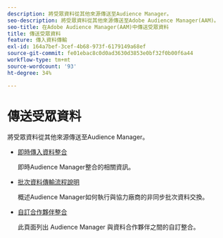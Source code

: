 ```yaml
---
description: 將受眾資料從其他來源傳送至Audience Manager。
seo-description: 將受眾資料從其他來源傳送至Adobe Audience Manager(AAM)。
seo-title: 在Adobe Audience Manager(AAM)中傳送受眾資料
title: 傳送受眾資料
feature: 傳入資料傳輸
exl-id: 164a7bef-3cef-4b68-973f-6179149a68ef
source-git-commit: fe01ebac8c0d0ad3630d3853e0bf32f0b00f6a44
workflow-type: tm+mt
source-wordcount: '93'
ht-degree: 34%

---
```


# 傳送受眾資料

將受眾資料從其他來源傳送至Audience Manager。

* [即時傳入資料整合](/help/using/integration/sending-audience-data/real-time-data-integration/real-time-tech-specs.md)

   即時Audience Manager整合的相關資訊。

* [批次資料傳輸流程說明](/help/using/integration/sending-audience-data/batch-data-transfer-explained/batch-data-transfer-explained.md)

   概述Audience Manager如何執行與協力廠商的非同步批次資料交換。

* [自訂合作夥伴整合](/help/using/integration/sending-audience-data/custom-partner-integrations.md)

   此頁面列出 Audience Manager 與資料合作夥伴之間的自訂整合。
